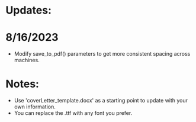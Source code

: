 # Updates:
# 8/16/2023
- Modify save_to_pdf() parameters to get more consistent spacing across machines.

# Notes:
- Use 'coverLetter_template.docx' as a starting point to update with your own information.
- You can replace the .ttf with any font you prefer.
